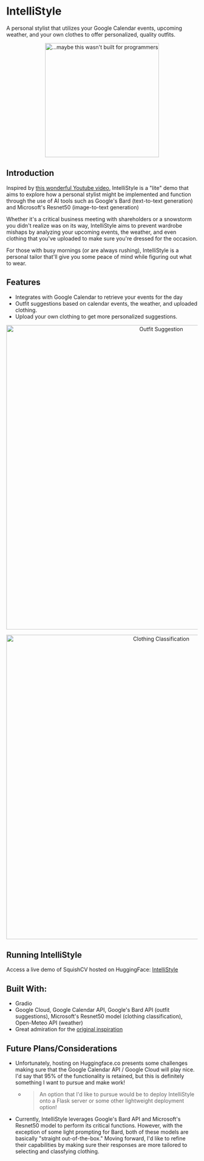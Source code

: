 # IntelliStyle

A personal stylist that utilizes your Google Calendar events, upcoming weather, and your own clothes to offer personalized, quality outfits.

<p align="center">
  <img width=300 src="https://github.com/KevinWu098/IntelliStyle/assets/100006999/6d59c957-1ac6-45d2-a969-d45f314fff18" alt="...maybe this wasn't built for programmers"
</p>

## Introduction
Inspired by [this wonderful Youtube video](https://www.youtube.com/watch?v=RlzWluuBhVQ&ab_channel=AdilKhadri), IntelliStyle is a "lite" demo that aims to explore how a personal stylist might be implemented and function through the use of AI tools such as Google's Bard (text-to-text generation) and Microsoft's Resnet50 (image-to-text generation)

Whether it's a critical business meeting with shareholders or a snowstorm you didn't realize was on its way, IntelliStyle aims to prevent wardrobe mishaps by analyzing your upcoming events, the weather, and even clothing that you've uploaded to make sure you're dressed for the occasion. 

For those with busy mornings (or are always rushing), IntelliStyle is a personal tailor that'll give you some peace of mind while figuring out what to wear.

## Features
- Integrates with Google Calendar to retrieve your events for the day
- Outfit suggestions based on calendar events, the weather, and uploaded clothing.
- Upload your own clothing to get more personalized suggestions.

<p align="center">
  <img width="800" alt="Outfit Suggestion" src="https://github.com/KevinWu098/IntelliStyle/assets/100006999/693da423-f9fc-4781-8df8-cbf9a90e31cb">
</p>

<p align="center">
  <img width="800" alt="Clothing Classification" src="https://github.com/KevinWu098/IntelliStyle/assets/100006999/24c080fc-72a5-4661-a9c7-3baddfb7a70d">
</p>

## Running IntelliStyle
Access a live demo of SquishCV hosted on HuggingFace: [IntelliStyle](https://huggingface.co/spaces/hamlegs/IntelliStyle)

## Built With:
- Gradio
- Google Cloud, Google Calendar API, Google's Bard API (outfit suggestions), Microsoft's Resnet50 model (clothing classification), Open-Meteo API (weather)
- Great admiration for the [original inspiration](https://www.youtube.com/watch?v=RlzWluuBhVQ&ab_channel=AdilKhadri)

## Future Plans/Considerations
- Unfortunately, hosting on Huggingface.co presents some challenges making sure that the Google Calendar API / Google Cloud will play nice. I'd say that 95% of the functionality is retained, but this is definitely something I want to pursue and make work!
  - > An option that I'd like to pursue would be to deploy IntelliStyle onto a Flask server or some other lightweight deployment option!
- Currently, IntelliStyle leverages Google's Bard API and Microsoft's Resnet50 model to perform its critical functions. However, with the exception of some light prompting for Bard, both of these models are basically "straight out-of-the-box." Moving forward, I'd like to refine their capabilities by making sure their responses are more tailored to selecting and classfying clothing.
